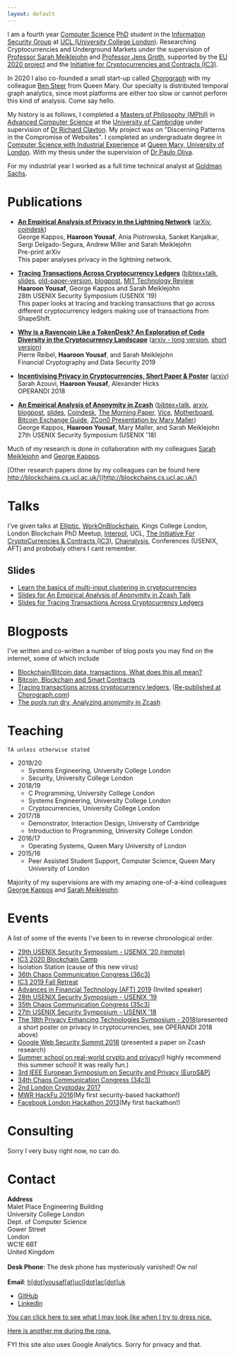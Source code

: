 ```yaml
---
layout: default
---
```

I am a fourth year [Computer Science](http://www.cs.ucl.ac.uk/) 
[PhD](https://en.wikipedia.org/wiki/Doctor_of_Philosophy) student in
the [Information Security Group](http://sec.cs.ucl.ac.uk/) at
[UCL (University College London)](http://www.ucl.ac.uk). 
Researching Cryptocurrencies and Underground Markets under the supervision 
of [Professor Sarah Meiklejohn](http://www0.cs.ucl.ac.uk/staff/S.Meiklejohn/) and
[Professor Jens Groth](http://www0.cs.ucl.ac.uk/staff/j.groth/), supported by 
the [EU 2020 project](https://ec.europa.eu/programmes/horizon2020/) and 
the [Initiative for Cryptocurrencies and Contracts (IC3)](http://www.initc3.org/).

In 2020 I also co-founded a small start-up called [Chorograph](https://www.chorograph.com) with 
my colleague [Ben Steer](https://scholar.google.co.uk/citations?user=JaCvFD8AAAAJ&hl=en) from Queen Mary. Our 
specialty is distributed temporal graph analytics, since most platforms are either too slow or 
cannot perform this kind of analysis. Come say hello. 

My history is as follows, 
I completed a [Masters of Philosophy (MPhil)](https://en.wikipedia.org/wiki/Master_of_Philosophy) 
in [Advanced Computer Science](https://www.cl.cam.ac.uk/admissions/acs/) at the
[University of Cambridge](http://www.cam.ac.uk/) under supervision of 
[Dr Richard Clayton](https://www.cl.cam.ac.uk/~rnc1/). 
My project was on "Discerning Patterns in the Compromise of Websites". I completed an 
undergraduate degree in [Computer Science with Industrial Experience](http://www.qmul.ac.uk/undergraduate/coursefinder/courses/79923.html) 
at [Queen Mary, University of London](http://www.eecs.qmul.ac.uk/). With my thesis under 
the supervision of [Dr Paulo Oliva](http://www.eecs.qmul.ac.uk/~pbo/).

For my industrial year I worked as a full time technical analyst at 
[Goldman Sachs](http://www.goldmansachs.com/). 


# Publications

* **[An Empirical Analysis of Privacy in the Lightning Network](files/ln_paper.pdf)** 
([arXiv](https://arxiv.org/abs/2003.12470), [coindesk](https://www.coindesk.com/researchers-surface-privacy-vulnerabilities-in-bitcoin-lightning-network-payments)) <br/>
  George Kappos, <b>Haaroon Yousaf</b>, Ania Piotrowska, Sanket Kanjalkar, Sergi Delgado-Segura, Andrew Miller and Sarah Meiklejohn<br/>
  Pre-print arXiv<br/>
  This paper analyses privacy in the lightning network. 

* **[Tracing Transactions Across Cryptocurrency Ledgers](files/usenix19-shapeshift.pdf)** 
([bibtex+talk](https://www.usenix.org/conference/usenixsecurity19/presentation/yousaf), [slides](files/talks/tracing_transactions_shapeshift_talk.pdf), [old-paper-version](files/shapeshift-v1.pdf), [blogpost](https://www.benthamsgaze.org/2019/08/15/tracing-transactions-across-cryptocurrency-ledgers/), [MIT Technology Review](https://www.technologyreview.com/s/614213/some-crypto-criminals-think-jumping-across-blockchains-covers-their-tracks-big-mistake/) <br/>
  <b>Haaroon Yousaf</b>, George Kappos and Sarah Meiklejohn<br/>
  28th USENIX Security Symposium (USENIX '19)<br/>
  This paper looks at tracing and tracking transactions that go across different cryptocurrency ledgers making use of transactions from ShapeShift. 
  
  <!-- This is paper is on tracing transactions across cryptocurrency ledgers using ShapeShift, Other important keywords for google are Bitcoin, ZCash, Dash, Litecoin, Bitcoin Cash, Ethereum, Ethereum Classic, ShapeShift, Tracking, Attack, Anonymisation, Anonymization, De-anonymization, de-anonymisation out. -->

* **[Why is a Ravencoin Like a TokenDesk? An Exploration of Code Diversity in the Cryptocurrency Landscape](files/ravencoin.pdf)** 
([arxiv - long version](https://arxiv.org/abs/1810.08420), [short version](files/ravencoin_short.pdf))<br/>
  Pierre Reibel, <b>Haaroon Yousaf</b>, and Sarah Meiklejohn<br/>
  Financial Cryptography and Data Security 2019 <br/>

* **[Incentivising Privacy in Cryptocurrencies, Short Paper & Poster](files/incentivising.pdf)** ([arxiv](https://arxiv.org/abs/1901.02695))<br/>
  Sarah Azouvi, <b> Haaroon Yousaf</b>, Alexander Hicks<br/>
  OPERANDI 2018
  
* **[An Empirical Analysis of Anonymity in Zcash](files/usenix18.pdf)**
  ([bibtex+talk](https://www.usenix.org/conference/usenixsecurity18/presentation/kappos),
  [arxiv](https://arxiv.org/abs/1805.03180),
  [blogpost](https://www.benthamsgaze.org/2018/05/09/the-pools-run-dry-analyzing-anonymity-in-zcash/), 
  [slides](files/talks/empirical_analysis_zcash_talk.pdf),
  [Coindesk](https://www.coindesk.com/zcash-privacy-weakened-by-certain-behaviors-researchers-say/), 
  [The Morning Paper](https://blog.acolyer.org/2018/09/14/an-empirical-analysis-of-anonymity-in-zcash/),
  [Vice](https://motherboard.vice.com/en_us/article/j5k7zp/zcash-shadow-brokers-uncover-hacking-tool-sales), 
  [Motherboard](https://motherboard.vice.com/en_us/article/j5k7zp/zcash-shadow-brokers-uncover-hacking-tool-sales),
  [Bitcoin Exchange Guide](https://bitcoinexchangeguide.com/zcash-crypto-transactions-on-bitfinex-to-shadow-brokers-for-nsa-stolen-code-hacking-tools-may-be-untraceable/), 
  [ZCon0 Presentation by Mary Maller](https://www.youtube.com/watch?v=dP4dH_aHbdM)) <br/>
  George Kappos, <b>Haaroon Yousaf</b>, Mary Maller, and Sarah Meiklejohn<br/>
  27th USENIX Security Symposium (USENIX '18)

Much of my research is done in collaboration with my colleagues [Sarah Meiklejohn](https://SMeiklej.com) and [George Kappos](https://georgekap.github.io/). 

[Other research papers done by my colleagues can be found here http://blockchains.cs.ucl.ac.uk/](http://blockchains.cs.ucl.ac.uk/)

# Talks

I've given talks at [Elliptic](https://www.elliptic.co/), [WorkOnBlockchain](https://workonblockchain.com/), Kings College London, London Blockchain PhD Meetup, [Interpol](https://www.interpol.int/), UCL, [The Initiative For CryptoCurrencies & Contracts (IC3)](https://www.initc3.org/), [Chainalysis](https://www.chainalysis.com/), Conferences (USENIX, AFT) and probobaly others I cant remember. 

## Slides

* [Learn the basics of multi-input clustering in cryptocurrencies](files/talks/multi_input_clustering_talk.pdf)
* [Slides for An Empirical Analysis of Anonymity in Zcash Talk](files/talks/empirical_analysis_zcash_talk.pdf)
* [Slides for Tracing Transactions Across Cryptocurrency Ledgers](files/talks/tracing_transactions_shapeshift_talk.pdf)


# Blogposts 

I've written and co-written a number of blog posts you may find on the internet, some of which include

* [Blockchain/Bitcoin data, transactions, What does this all mean?](https://chorograph.com/blockchain-bitcoin-data-transactions-what-does-this-all-mean/)
* [Bitcoin, Blockchain and Smart Contracts](https://chorograph.com/bitcoin-blockchain-and-smart-contracts/)
* [Tracing transactions across cryptocurrency ledgers](https://www.benthamsgaze.org/2019/08/15/tracing-transactions-across-cryptocurrency-ledgers/), ([Re-published at Chorograph.com](https://chorograph.com/tracing-transactions-across-cryptocurrency-ledgers/))
* [The pools run dry, Analyzing anonymity in Zcash](https://www.benthamsgaze.org/2018/05/09/the-pools-run-dry-analyzing-anonymity-in-zcash/)


# Teaching

`TA unless otherwise stated`
 
* 2019/20
  * Systems Engineering, University College London
  * Security, University College London
* 2018/19
  * C Programming, University College London
  * Systems Engineering, University College London
  * Cryptocurrencies, University College London
* 2017/18
  * Demonstrator, Interaction Design, University of Cambridge
  * Introduction to Programming, University College London
* 2016/17
  * Operating Systems, Queen Mary University of London
* 2015/16
  * Peer Assisted Student Support, Computer Science, Queen Mary University of London

Majority of my supervisions are with my amazing one-of-a-kind colleagues [George Kappos](https://georgekap.github.io/) and [Sarah Meiklejohn](https://smeiklej.com/).

# Events
<p> A list of some of the events I've been to in reverse chronological order.  </p>

* [29th USENIX Security Symposium - USENIX '20 (remote)](https://www.usenix.org/conference/usenixsecurity20)
* [IC3 2020 Blockchain Camp](https://www.initc3.org/events/2020-07-26-IC3-Blockchain-Camp.html)
* Isolation Station (cause of this new virus)
* [36th Chaos Communication Congress (36c3)](https://www.ccc.de/en/)
* [IC3 2019 Fall Retreat](https://www.initc3.org/events/2019-11-22-IC3-2019-Fall-Retreat.html)
* [Advances in Financial Technology (AFT) 2019](http://web.archive.org/web/20190617073926/https://aft.acm.org/) (Invited speaker)
* [28th USENIX Security Symposium - USENIX '19](https://www.usenix.org/conference/usenixsecurity19)
* [35th Chaos Communication Congress (35c3)](https://www.ccc.de/en/)
* [27th USENIX Security Symposium - USENIX '18](https://www.usenix.org/conference/usenixsecurity18)
* [The 18th Privacy Enhancing Technologies Symposium - 2018](https://petsymposium.org/)(presented a short poster on privacy in cryptocurrencies, see OPERANDI 2018 above)
* [Google Web Security Summit 2018](https://sites.google.com/a/google.com/security-summit-2018/) (presented a paper on Zcash research)
* [Summer school on real-world crypto and privacy](https://summerschool-croatia.cs.ru.nl/2018/)(I highly recommend this summer school! It was really fun.)
* [3rd IEEE European Symposium on Security and Privacy (EuroS&P)](https://www.ieee-security.org/TC/EuroSP2018/)
* [34th Chaos Communication Congress (34c3)](https://www.ccc.de/en/)
* [2nd London Cryptoday 2017](https://londoncryptoday.wordpress.com/)
* [MWR HackFu 2016](https://hackfu.mwrinfosecurity.com/)(My first security-based hackathon!)
* [Facebook London Hackathon 2013](http://facebook.com/londonhackathon)(My first hackathon!)


# Consulting
<p> Sorry I very busy right now, no can do. </p>

# Contact

  <b>Address<br/></b>
  Malet Place Engineering Building <br/>
  University College London<br/>
  Dept. of Computer Science<br/>
  Gower Street<br/>
  London<br/>
  WC1E 6BT<br/>
  United Kingdom<br/><br/>
  <b>Desk Phone</b>: The desk phone has mysteriously vanished! Ow no! <br/><br/>
  <b>Email</b>: <a href="mailto:h[dot]yousaf[at]ucl[dot]ac[dot]uk?Subject=I%20Come%20From%20Your%20Website" target="_top">h[dot]yousaf[at]ucl[dot]ac[dot]uk</a><br/>
* [GitHub](https://github.com/haaroon)
* [LinkedIn](https://www.linkedin.com/in/haaroonyousaf/)

[You can click here to see what I may look like when I try to dress nice.](files/me.jpg)

[Here is another,me during the rona.](files/me_corona.JPG)


FYI this site also uses Google Analytics. Sorry for privacy and that. 
